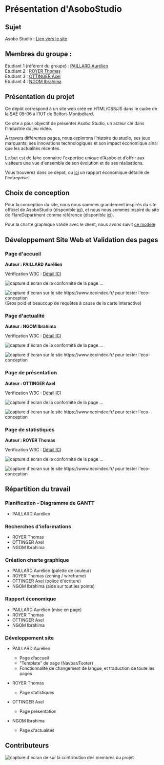 # Présentation d'AsoboStudio   

## Sujet    

Asobo Studio : [Lien vers le site](https://aurelienp29.github.io/SAE1_AsoboStudio/index.html)

## Membres du groupe :

Etudiant 1 (référent du groupe) :  [PAILLARD Aurélien](mailto:aurelien.paillard@edu.univ-fcomte.fr?subject=SAE_1_05_06)  
Etudiant 2 : [ROYER Thomas](mailto:thomas.royer@edu.univ-fcomte.fr?subject=SAE_1_05_06)   
Etudiant 3 : [OTTINGER Axel](mailto:axel.ottinger@edu.univ-fcomte.fr?subject=SAE_1_05_06)  
Etudiant 4 : [NGOM Ibrahima](mailto:ibrahima.ngom@edu.univ-fcomte.fr?subject=SAE_1_05_06)  

## Présentation du projet

Ce dépôt correspond à un site web créé en HTML/CSS/JS dans le cadre de la SAÉ 05-06 à l'IUT de Belfort-Montbéliard.

Ce site a pour objectif de présenter Asobo Studio, un acteur clé dans l'industrie du jeu vidéo.

À travers différentes pages, nous explorons l’histoire du studio, ses jeux marquants, ses innovations technologiques et son impact économique ainsi que les actualités récentes. 

Le but est de faire connaitre l'expertise unique d'Asobo et d’offrir aux visiteurs une vue d'ensemble de son évolution et de ses réalisations.

Vous trouverez dans ce dépot, ou [ici](doc/rapport_eco_asobo.pdf) un rapport économique détaillé de l'entreprise.

## Choix de conception  

Pour la conception du site, nous nous sommes grandement inspirés du site officiel de AsoboStudio (disponible [ici](https://www.asobostudio.com/)), et nous nous sommes inspiré du site de FlareDepartment comme référence (disponible [ici](https://flaredepartment.com/)).

Pour la charte graphique validé avec le client, nous avons suivit [ce modèle](doc/charte_graphique.pdf).



## Développement Site Web et Validation des pages

### Page d'accueil

**Auteur : PAILLARD Aurélien**  

Vérification W3C : [Détail ICI](https://validator.w3.org/nu/?doc=https%3A%2F%2Faurelienp29.github.io%2FSAE1_AsoboStudio%2Findex.html)


![capture d'écran de la conformité de la page ...](doc/W3C_accueil.png)

![capture d'écran sur le site https://www.ecoindex.fr/ pour tester l'eco-conception](doc/Ecoindex_accueil.png)
(Gros poid et beaucoup de requêtes à cause de la carte interactive)

### Page d'actualité

**Auteur : NGOM Ibrahima**  

Verification W3C : [Détail ICI](https://validator.w3.org/nu/?doc=https%3A%2F%2Faurelienp29.github.io%2FSAE1_AsoboStudio%2Factualites.html)

![capture d'écran de la conformité de la page ...](doc/W3C_actualites.jpeg)

![capture d'écran sur le site https://www.ecoindex.fr/ pour tester l'eco-conception](doc/Ecoindex_actualites.jpeg)

### Page de présentation

**Auteur : OTTINGER Axel**  

Verification W3C : [Détail ICI](https://validator.w3.org/nu/?doc=https%3A%2F%2Faurelienp29.github.io%2FSAE1_AsoboStudio%2Fpresentation.html)

![capture d'écran de la conformité de la page ...](doc/W3C_presentation.png)

![capture d'écran sur le site https://www.ecoindex.fr/ pour tester l'eco-conception](doc/Ecoindex_presentation.png)

### Page de statistiques

**Auteur : ROYER Thomas**  

Verification W3C : [Détail ICI](https://validator.w3.org/nu/?doc=https%3A%2F%2Faurelienp29.github.io%2FSAE1_AsoboStudio%2Fstatistiques.html)

![capture d'écran de la conformité de la page ...](doc/W3C_statistiques.png)

![capture d'écran sur le site https://www.ecoindex.fr/ pour tester l'eco-conception](doc/Ecoindex_statistiques.png)

## Répartition du travail

### Planification - Diagramme de GANTT

- PAILLARD Aurélien

### Recherches d'informations

- ROYER Thomas
- OTTINGER Axel
- NGOM Ibrahima

### Création charte graphique

- PAILLARD Aurélien (palette de couleur)
- ROYER Thomas (zoning / wireframe)
- OTTINGER Axel (police d'écriture)
- NGOM Ibrahima (aide sur tout les points)

### Rapport économique

- PAILLARD Aurélien (mise en page)
- ROYER Thomas
- OTTINGER Axel
- NGOM Ibrahima

### Développement site

- PAILLARD Aurélien
  - Page d’accueil
  - "Template" de page (Navbar/Footer)
  - Fonctionnalité de changement de langue, et traduction de toute les pages

- ROYER Thomas
  - Page statistiques

- OTTINGER Axel
  - Page présentation

- NGOM Ibrahima
  - Page d'actualités


## Contributeurs

![capture d'écran de sur la contribution des membres du projet](doc/contributors_commits.png)
